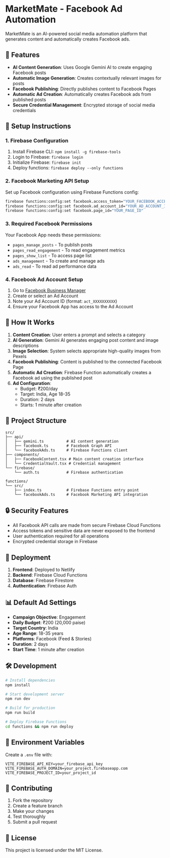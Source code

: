 # MarketMate - Facebook Ad Automation

MarketMate is an AI-powered social media automation platform that generates content and automatically creates Facebook ads.

## 🚀 Features

- **AI Content Generation**: Uses Google Gemini AI to create engaging Facebook posts
- **Automatic Image Generation**: Creates contextually relevant images for posts
- **Facebook Publishing**: Directly publishes content to Facebook Pages
- **Automatic Ad Creation**: Automatically creates Facebook ads from published posts
- **Secure Credential Management**: Encrypted storage of social media credentials

## 🔧 Setup Instructions

### 1. Firebase Configuration

1. Install Firebase CLI: `npm install -g firebase-tools`
2. Login to Firebase: `firebase login`
3. Initialize Firebase: `firebase init`
4. Deploy functions: `firebase deploy --only functions`

### 2. Facebook Marketing API Setup

Set up Facebook configuration using Firebase Functions config:

```bash
firebase functions:config:set facebook.access_token="YOUR_FACEBOOK_ACCESS_TOKEN"
firebase functions:config:set facebook.ad_account_id="YOUR_AD_ACCOUNT_ID"
firebase functions:config:set facebook.page_id="YOUR_PAGE_ID"
```

### 3. Required Facebook Permissions

Your Facebook App needs these permissions:
- `pages_manage_posts` - To publish posts
- `pages_read_engagement` - To read engagement metrics
- `pages_show_list` - To access page list
- `ads_management` - To create and manage ads
- `ads_read` - To read ad performance data

### 4. Facebook Ad Account Setup

1. Go to [Facebook Business Manager](https://business.facebook.com/)
2. Create or select an Ad Account
3. Note your Ad Account ID (format: `act_XXXXXXXXXX`)
4. Ensure your Facebook App has access to the Ad Account

## 🎯 How It Works

1. **Content Creation**: User enters a prompt and selects a category
2. **AI Generation**: Gemini AI generates engaging post content and image descriptions
3. **Image Selection**: System selects appropriate high-quality images from Pexels
4. **Facebook Publishing**: Content is published to the connected Facebook Page
5. **Automatic Ad Creation**: Firebase Function automatically creates a Facebook ad using the published post
6. **Ad Configuration**: 
   - Budget: ₹200/day
   - Target: India, Age 18-35
   - Duration: 2 days
   - Starts: 1 minute after creation

## 📁 Project Structure

```
src/
├── api/
│   ├── gemini.ts          # AI content generation
│   ├── facebook.ts        # Facebook Graph API
│   └── facebookAds.ts     # Firebase Functions client
├── components/
│   ├── FacebookContent.tsx # Main content creation interface
│   └── CredentialVault.tsx # Credential management
└── firebase/
    └── auth.ts            # Firebase authentication

functions/
└── src/
    ├── index.ts           # Firebase Functions entry point
    └── facebookAds.ts     # Facebook Marketing API integration
```

## 🔒 Security Features

- All Facebook API calls are made from secure Firebase Cloud Functions
- Access tokens and sensitive data are never exposed to the frontend
- User authentication required for all operations
- Encrypted credential storage in Firebase

## 🚀 Deployment

1. **Frontend**: Deployed to Netlify
2. **Backend**: Firebase Cloud Functions
3. **Database**: Firebase Firestore
4. **Authentication**: Firebase Auth

## 📊 Default Ad Settings

- **Campaign Objective**: Engagement
- **Daily Budget**: ₹200 (20,000 paise)
- **Target Country**: India
- **Age Range**: 18-35 years
- **Platforms**: Facebook (Feed & Stories)
- **Duration**: 2 days
- **Start Time**: 1 minute after creation

## 🛠️ Development

```bash
# Install dependencies
npm install

# Start development server
npm run dev

# Build for production
npm run build

# Deploy Firebase Functions
cd functions && npm run deploy
```

## 📝 Environment Variables

Create a `.env` file with:

```
VITE_FIREBASE_API_KEY=your_firebase_api_key
VITE_FIREBASE_AUTH_DOMAIN=your_project.firebaseapp.com
VITE_FIREBASE_PROJECT_ID=your_project_id
```

## 🤝 Contributing

1. Fork the repository
2. Create a feature branch
3. Make your changes
4. Test thoroughly
5. Submit a pull request

## 📄 License

This project is licensed under the MIT License.